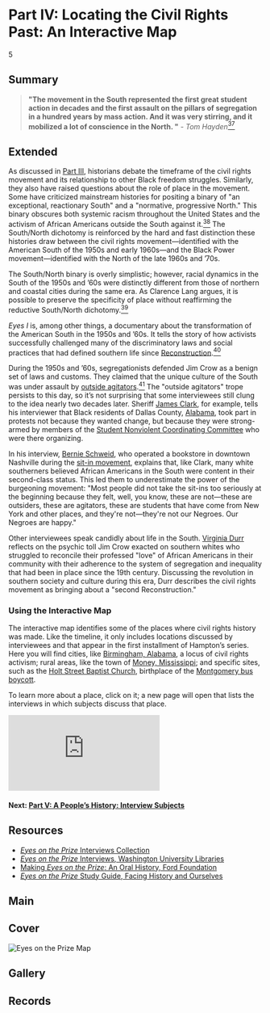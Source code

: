 # Part IV: Locating the Civil Rights Past: An Interactive Map

5

## Summary

> **"The movement in the South represented the first great student action in decades and the first assault on the pillars of segregation in a hundred years by mass action. And it was very stirring, and it mobilized a lot of conscience in the North.
"** - *Tom Hayden*[<sup>37</sup>](/exhibits/eotp/notes#37)

## Extended

As discussed in [Part III](/exhibits/eotp/3-timeline-of-events), historians debate the timeframe of the civil rights movement and its relationship to other Black freedom struggles. Similarly, they also have raised questions about the role of place in the movement. Some have criticized mainstream histories for positing a binary of "an exceptional, reactionary South" and a "normative, progressive North." This binary obscures both systemic racism throughout the United States and the activism of African Americans outside the South against it.[<sup>38</sup>](/exhibits/eotp/notes#38) The South/North dichotomy is reinforced by the hard and fast distinction these histories draw between the civil rights movement—identified with the American South of the 1950s and early 1960s—and the Black Power movement—identified with the North of the late 1960s and ’70s.
 
The South/North binary is overly simplistic; however, racial dynamics in the South of the 1950s and ’60s were distinctly different from those of northern and coastal cities during the same era. As Clarence Lang argues, it is possible to preserve the specificity of place without reaffirming the reductive South/North dichotomy.[<sup>39</sup>](/exhibits/eotp/notes#39)

*Eyes I* is, among other things, a documentary about the transformation of the American South in the 1950s and ’60s. It tells the story of how activists successfully challenged many of the discriminatory laws and social practices that had defined southern life since [Reconstruction](https://www.loc.gov/exhibits/african-american-odyssey/reconstruction.html).[<sup>40</sup>](/exhibits/eotp/notes#40)  
 
During the 1950s and ’60s, segregationists defended Jim Crow as a benign set of laws and customs. They claimed that the unique culture of the South was under assault by [outside agitators](https://www.nytimes.com/2020/06/08/us/outside-agitators-history-civil-rights.html).[<sup>41</sup>](/exhibits/eotp/notes#41) The "outside agitators" trope persists to this day, so it’s not surprising that some interviewees still clung to the idea nearly two decades later. Sheriff [James Clark](https://americanarchive.org/catalog/cpb-aacip_151-q814m92882#at_53_s), for example, tells his interviewer that Black residents of Dallas County, [Alabama](https://civilrightstrail.com/state/alabama/), took part in protests not because they wanted change, but because they were strong-armed by members of the [Student Nonviolent Coordinating Committee](https://snccdigital.org/inside-sncc/the-story-of-sncc/) who were there organizing. 

In his interview, [Bernie Schweid](https://americanarchive.org/catalog/cpb-aacip-151-n00zp3ws5r?start=183.03&end=271.95), who operated a bookstore in downtown Nashville during the [sit-in movement](https://kinginstitute.stanford.edu/encyclopedia/sit-ins), explains that, like Clark, many white southerners believed African Americans in the South were content in their second-class status. This led them to underestimate the power of the burgeoning movement: "Most people did not take the sit-ins too seriously at the beginning because they felt, well, you know, these are not—these are outsiders, these are agitators, these are students that have come from New York and other places, and they're not—they're not our Negroes. Our Negroes are happy." 
 
Other interviewees speak candidly about life in the South. [Virginia Durr](https://americanarchive.org/catalog/cpb-aacip-151-599z02zv6h?start=619.37&end=861.79) reflects on the psychic toll Jim Crow exacted on southern whites who struggled to reconcile their professed "love" of African Americans in their community with their adherence to the system of segregation and inequality that had been in place since the 19th century. Discussing the revolution in southern society and culture during this era, Durr describes the civil rights movement as bringing about a "second Reconstruction."

### Using the Interactive Map

The interactive map identifies some of the places where civil rights history was made. Like the timeline, it only includes locations discussed by interviewees and that appear in the first installment of Hampton’s series. Here you will find cities, like [Birmingham, Alabama](https://civilrightstrail.com/destination/birmingham/), a locus of civil rights activism; rural areas, like the town of [Money, Mississippi](https://civilrightstrail.com/destination/money/); and specific sites, such as the [Holt Street Baptist Church](https://civilrightstrail.com/attraction/holt-street-baptist-church/), birthplace of the [Montgomery bus boycott](https://kinginstitute.stanford.edu/liberation-curriculum/create-your-own-classroom-activity/montgomery-bus-boycott). 

To learn more about a place, click on it; a new page will open that lists the interviews in which subjects discuss that place.

<iframe frameborder="0" allowfullscreen src="https://www.historypin.org/en/locations-from-eyes-on-the-prize/geo/37.09024,-95.712891,4/bounds/7.972198,-116.157761,58.217025,-75.268021/paging/1"></iframe> 


#### Next: [Part V: A People’s History: Interview Subjects](/exhibits/eotp/5-interview-subjects/)

## Resources

- [*Eyes on the Prize* Interviews Collection](https://americanarchive.org/special_collections/eotp-i-interviews)
- [*Eyes on the Prize* Interviews, Washington University Libraries](http://digital.wustl.edu/eyesontheprize/)
- [Making *Eyes on the Prize*: An Oral History, Ford Foundation](https://www.fordfoundation.org/just-matters/ford-forum/making-eyes-on-the-prize-an-oral-history/)
- [*Eyes on the Prize* Study Guide, Facing History and Ourselves](https://www.facinghistory.org/books-borrowing/eyes-prize-americas-civil-rights-movement)

## Main

## Cover
  <img title="Cover Image" alt="Eyes on the Prize Map" src="https://s3.amazonaws.com/americanarchive.org/exhibits/map_image.jpg">

## Gallery

## Records
